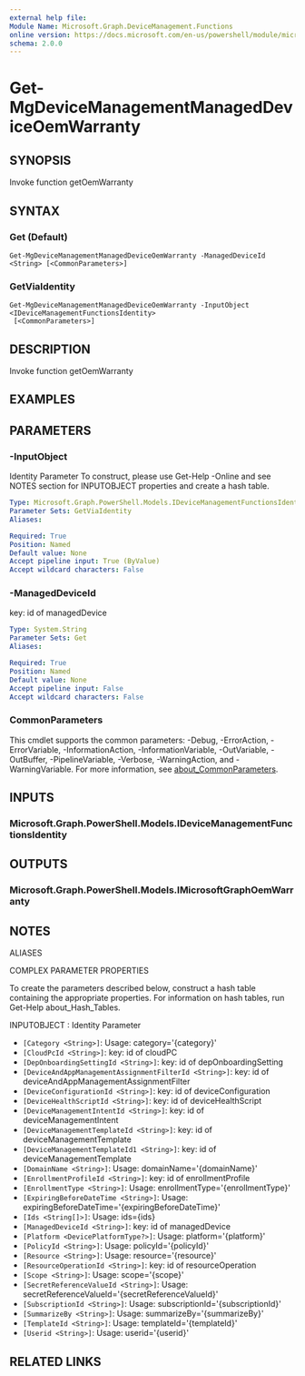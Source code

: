 ```yaml
---
external help file:
Module Name: Microsoft.Graph.DeviceManagement.Functions
online version: https://docs.microsoft.com/en-us/powershell/module/microsoft.graph.devicemanagement.functions/get-mgdevicemanagementmanageddeviceoemwarranty
schema: 2.0.0
---
```


# Get-MgDeviceManagementManagedDeviceOemWarranty

## SYNOPSIS
Invoke function getOemWarranty

## SYNTAX

### Get (Default)
```
Get-MgDeviceManagementManagedDeviceOemWarranty -ManagedDeviceId <String> [<CommonParameters>]
```

### GetViaIdentity
```
Get-MgDeviceManagementManagedDeviceOemWarranty -InputObject <IDeviceManagementFunctionsIdentity>
 [<CommonParameters>]
```

## DESCRIPTION
Invoke function getOemWarranty

## EXAMPLES

## PARAMETERS

### -InputObject
Identity Parameter
To construct, please use Get-Help -Online and see NOTES section for INPUTOBJECT properties and create a hash table.

```yaml
Type: Microsoft.Graph.PowerShell.Models.IDeviceManagementFunctionsIdentity
Parameter Sets: GetViaIdentity
Aliases:

Required: True
Position: Named
Default value: None
Accept pipeline input: True (ByValue)
Accept wildcard characters: False
```

### -ManagedDeviceId
key: id of managedDevice

```yaml
Type: System.String
Parameter Sets: Get
Aliases:

Required: True
Position: Named
Default value: None
Accept pipeline input: False
Accept wildcard characters: False
```

### CommonParameters
This cmdlet supports the common parameters: -Debug, -ErrorAction, -ErrorVariable, -InformationAction, -InformationVariable, -OutVariable, -OutBuffer, -PipelineVariable, -Verbose, -WarningAction, and -WarningVariable. For more information, see [about_CommonParameters](http://go.microsoft.com/fwlink/?LinkID=113216).

## INPUTS

### Microsoft.Graph.PowerShell.Models.IDeviceManagementFunctionsIdentity

## OUTPUTS

### Microsoft.Graph.PowerShell.Models.IMicrosoftGraphOemWarranty

## NOTES

ALIASES

COMPLEX PARAMETER PROPERTIES

To create the parameters described below, construct a hash table containing the appropriate properties. For information on hash tables, run Get-Help about_Hash_Tables.


INPUTOBJECT <IDeviceManagementFunctionsIdentity>: Identity Parameter
  - `[Category <String>]`: Usage: category='{category}'
  - `[CloudPcId <String>]`: key: id of cloudPC
  - `[DepOnboardingSettingId <String>]`: key: id of depOnboardingSetting
  - `[DeviceAndAppManagementAssignmentFilterId <String>]`: key: id of deviceAndAppManagementAssignmentFilter
  - `[DeviceConfigurationId <String>]`: key: id of deviceConfiguration
  - `[DeviceHealthScriptId <String>]`: key: id of deviceHealthScript
  - `[DeviceManagementIntentId <String>]`: key: id of deviceManagementIntent
  - `[DeviceManagementTemplateId <String>]`: key: id of deviceManagementTemplate
  - `[DeviceManagementTemplateId1 <String>]`: key: id of deviceManagementTemplate
  - `[DomainName <String>]`: Usage: domainName='{domainName}'
  - `[EnrollmentProfileId <String>]`: key: id of enrollmentProfile
  - `[EnrollmentType <String>]`: Usage: enrollmentType='{enrollmentType}'
  - `[ExpiringBeforeDateTime <String>]`: Usage: expiringBeforeDateTime='{expiringBeforeDateTime}'
  - `[Ids <String[]>]`: Usage: ids={ids}
  - `[ManagedDeviceId <String>]`: key: id of managedDevice
  - `[Platform <DevicePlatformType?>]`: Usage: platform='{platform}'
  - `[PolicyId <String>]`: Usage: policyId='{policyId}'
  - `[Resource <String>]`: Usage: resource='{resource}'
  - `[ResourceOperationId <String>]`: key: id of resourceOperation
  - `[Scope <String>]`: Usage: scope='{scope}'
  - `[SecretReferenceValueId <String>]`: Usage: secretReferenceValueId='{secretReferenceValueId}'
  - `[SubscriptionId <String>]`: Usage: subscriptionId='{subscriptionId}'
  - `[SummarizeBy <String>]`: Usage: summarizeBy='{summarizeBy}'
  - `[TemplateId <String>]`: Usage: templateId='{templateId}'
  - `[Userid <String>]`: Usage: userid='{userid}'

## RELATED LINKS

